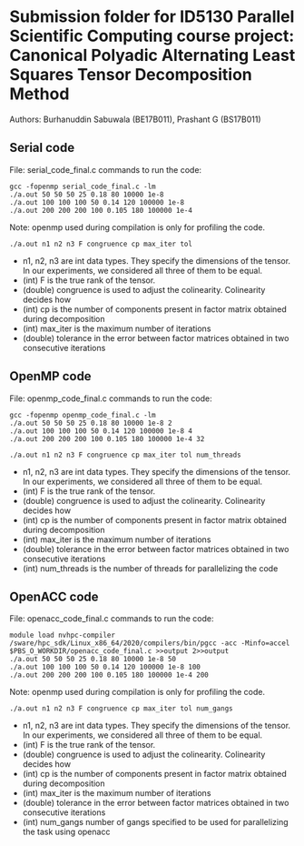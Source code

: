 # Submission folder for ID5130 Parallel Scientific Computing course project: Canonical Polyadic Alternating Least Squares Tensor Decomposition Method

Authors: Burhanuddin Sabuwala (BE17B011), Prashant G (BS17B011)

## Serial code
File: serial_code_final.c
commands to run the code:
```
gcc -fopenmp serial_code_final.c -lm
./a.out 50 50 50 25 0.18 80 10000 1e-8
./a.out 100 100 100 50 0.14 120 100000 1e-8
./a.out 200 200 200 100 0.105 180 100000 1e-4
```
Note: openmp used during compilation is only for profiling the code.
```
./a.out n1 n2 n3 F congruence cp max_iter tol
```
- n1, n2, n3 are int data types. They specify the dimensions of the tensor. In our experiments, we considered all three of them to be equal.
- (int) F is the true rank of the tensor. 
- (double) congruence is used to adjust the colinearity. Colinearity decides how 
- (int) cp is the number of components present in factor matrix obtained during decomposition
- (int) max_iter is the maximum number of iterations
- (double) tolerance in the error between factor matrices obtained in two consecutive iterations

## OpenMP code
File: openmp_code_final.c
commands to run the code:
```
gcc -fopenmp openmp_code_final.c -lm
./a.out 50 50 50 25 0.18 80 10000 1e-8 2
./a.out 100 100 100 50 0.14 120 100000 1e-8 4
./a.out 200 200 200 100 0.105 180 100000 1e-4 32
```
```
./a.out n1 n2 n3 F congruence cp max_iter tol num_threads
```
- n1, n2, n3 are int data types. They specify the dimensions of the tensor. In our experiments, we considered all three of them to be equal.
- (int) F is the true rank of the tensor. 
- (double) congruence is used to adjust the colinearity. Colinearity decides how 
- (int) cp is the number of components present in factor matrix obtained during decomposition
- (int) max_iter is the maximum number of iterations
- (double) tolerance in the error between factor matrices obtained in two consecutive iterations
- (int) num_threads is the number of threads for parallelizing the code

## OpenACC code
File: openacc_code_final.c
commands to run the code:
```
module load nvhpc-compiler
/sware/hpc_sdk/Linux_x86_64/2020/compilers/bin/pgcc -acc -Minfo=accel $PBS_O_WORKDIR/openacc_code_final.c >>output 2>>output
./a.out 50 50 50 25 0.18 80 10000 1e-8 50
./a.out 100 100 100 50 0.14 120 100000 1e-8 100
./a.out 200 200 200 100 0.105 180 100000 1e-4 200
```
Note: openmp used during compilation is only for profiling the code.
```
./a.out n1 n2 n3 F congruence cp max_iter tol num_gangs
```
- n1, n2, n3 are int data types. They specify the dimensions of the tensor. In our experiments, we considered all three of them to be equal.
- (int) F is the true rank of the tensor. 
- (double) congruence is used to adjust the colinearity. Colinearity decides how 
- (int) cp is the number of components present in factor matrix obtained during decomposition
- (int) max_iter is the maximum number of iterations
- (double) tolerance in the error between factor matrices obtained in two consecutive iterations
- (int) num_gangs number of gangs specified to be used for parallelizing the task using openacc
